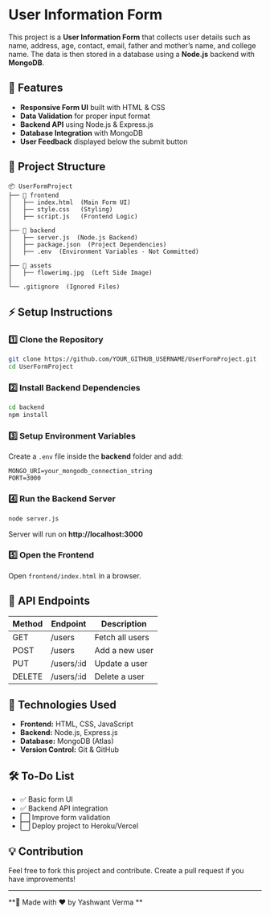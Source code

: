 # User Information Form

This project is a **User Information Form** that collects user details such as name, address, age, contact, email, father and mother’s name, and college name. The data is then stored in a database using a **Node.js** backend with **MongoDB**.

## 🚀 Features
- **Responsive Form UI** built with HTML & CSS
- **Data Validation** for proper input format
- **Backend API** using Node.js & Express.js
- **Database Integration** with MongoDB
- **User Feedback** displayed below the submit button

## 📂 Project Structure
```
📦 UserFormProject
├── 📂 frontend
│   ├── index.html  (Main Form UI)
│   ├── style.css   (Styling)
│   ├── script.js   (Frontend Logic)
│
├── 📂 backend
│   ├── server.js  (Node.js Backend)
│   ├── package.json  (Project Dependencies)
│   ├── .env  (Environment Variables - Not Committed)
│
├── 📂 assets
│   ├── flowerimg.jpg  (Left Side Image)
│
└── .gitignore  (Ignored Files)
```

## ⚡ Setup Instructions
### 1️⃣ Clone the Repository
```sh
git clone https://github.com/YOUR_GITHUB_USERNAME/UserFormProject.git
cd UserFormProject
```

### 2️⃣ Install Backend Dependencies
```sh
cd backend
npm install
```

### 3️⃣ Setup Environment Variables
Create a `.env` file inside the **backend** folder and add:
```
MONGO_URI=your_mongodb_connection_string
PORT=3000
```

### 4️⃣ Run the Backend Server
```sh
node server.js
```
Server will run on **http://localhost:3000**

### 5️⃣ Open the Frontend
Open `frontend/index.html` in a browser.

## 📌 API Endpoints
| Method | Endpoint     | Description         |
|--------|-------------|---------------------|
| GET    | /users      | Fetch all users    |
| POST   | /users      | Add a new user     |
| PUT    | /users/:id  | Update a user      |
| DELETE | /users/:id  | Delete a user      |

## 🎯 Technologies Used
- **Frontend:** HTML, CSS, JavaScript
- **Backend:** Node.js, Express.js
- **Database:** MongoDB (Atlas)
- **Version Control:** Git & GitHub

## 🛠️ To-Do List
- ✅ Basic form UI
- ✅ Backend API integration
- ⬜ Improve form validation
- ⬜ Deploy project to Heroku/Vercel

## 💡 Contribution
Feel free to fork this project and contribute. Create a pull request if you have improvements!

---

**📢 Made with ❤️ by Yashwant Verma **

